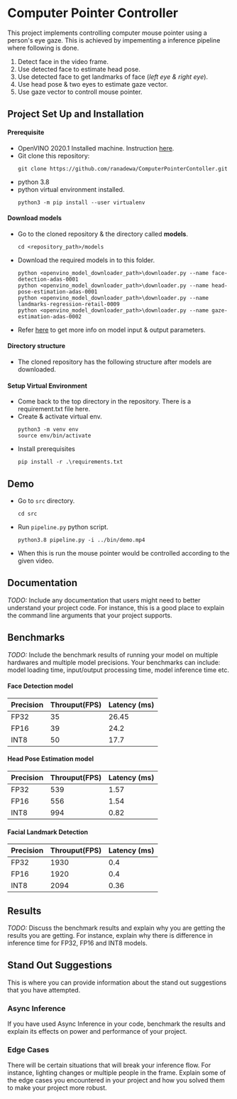 # Computer Pointer Controller

This project implements controlling computer mouse pointer using a person's eye gaze. This is achieved by impementing a inference pipeline where following is done.
1. Detect face in the video frame.
2. Use detected face to estimate head pose.
3. Use detected face to get landmarks of face (*left eye & right eye*).
4. Use head pose & two eyes to estimate gaze vector.
5. Use gaze vector to controll mouse pointer.

## Project Set Up and Installation
#### Prerequisite
* OpenVINO 2020.1 Installed machine. Instruction [here](https://docs.openvinotoolkit.org/2020.1/index.html).
* Git clone this repository:
  ```
  git clone https://github.com/ranadewa/ComputerPointerContoller.git
  ```
* python 3.8
* python virtual environment installed.
    ```
    python3 -m pip install --user virtualenv
    ```  
#### Download models
* Go to the cloned repository & the directory called **models**.
  ```
  cd <repository_path>/models
  ```
* Download the required models in to this folder.
    ```
    python <openvino_model_downloader_path>\downloader.py --name face-detection-adas-0001
    python <openvino_model_downloader_path>\downloader.py --name head-pose-estimation-adas-0001
    python <openvino_model_downloader_path>\downloader.py --name landmarks-regression-retail-0009
    python <openvino_model_downloader_path>\downloader.py --name gaze-estimation-adas-0002
    ```
* Refer [here]() to get more info on model input & output parameters.
#### Directory structure
* The cloned repository has the following structure after models are downloaded.
  
#### Setup Virtual Environment
* Come back to the top directory in the repository. There is a requirement.txt file here.
* Create & activate virtual env.
    ```
    python3 -m venv env
    source env/bin/activate
    ```
* Install prerequisites
    ```
    pip install -r .\requirements.txt
    ```

## Demo
* Go to ```src``` directory.
    ```
    cd src
    ```
* Run ```pipeline.py``` python script.
    ```
    python3.8 pipeline.py -i ../bin/demo.mp4
    ```
* When this is run the mouse pointer would be controlled according to the given video.

## Documentation
*TODO:* Include any documentation that users might need to better understand your project code. For instance, this is a good place to explain the command line arguments that your project supports.

## Benchmarks
*TODO:* Include the benchmark results of running your model on multiple hardwares and multiple model precisions. Your benchmarks can include: model loading time, input/output processing time, model inference time etc.
#### Face Detection model
| Precision | Throuput(FPS) | Latency (ms) |
|---|---|---|
| FP32 | 35 | 26.45|
| FP16 | 39 | 24.2 |
| INT8 | 50 | 17.7 |
#### Head Pose Estimation model
| Precision | Throuput(FPS) | Latency (ms) |
|---|---|---|
| FP32 | 539 | 1.57|
| FP16 | 556 | 1.54 |
| INT8 | 994 | 0.82 |

#### Facial Landmark Detection
| Precision | Throuput(FPS) | Latency (ms) |
|---|---|---|
| FP32 | 1930 | 0.4|
| FP16 | 1920 | 0.4 |
| INT8 | 2094 | 0.36 |
## Results
*TODO:* Discuss the benchmark results and explain why you are getting the results you are getting. For instance, explain why there is difference in inference time for FP32, FP16 and INT8 models.

## Stand Out Suggestions
This is where you can provide information about the stand out suggestions that you have attempted.

### Async Inference
If you have used Async Inference in your code, benchmark the results and explain its effects on power and performance of your project.

### Edge Cases
There will be certain situations that will break your inference flow. For instance, lighting changes or multiple people in the frame. Explain some of the edge cases you encountered in your project and how you solved them to make your project more robust.
